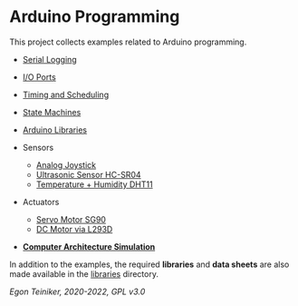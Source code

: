 # Arduino Programming

This project collects examples related to Arduino programming.

* [Serial Logging](https://github.com/teiniker/teiniker-lectures-arduino/tree/main/interfaces/serial)

* [I/O Ports](https://github.com/teiniker/teiniker-lectures-arduino/tree/main/io-ports)

* [Timing and Scheduling](https://github.com/teiniker/teiniker-lectures-arduino/tree/main/timing)

* [State Machines](https://github.com/teiniker/teiniker-lectures-arduino/tree/main/state-machines)

* [Arduino Libraries](https://github.com/teiniker/teiniker-lectures-arduino/tree/main/libraries)

* Sensors
  * [Analog Joystick](sensors/joystick)
  * [Ultrasonic Sensor HC-SR04](https://github.com/teiniker/teiniker-lectures-arduino/tree/main/sensors/hc-sr04)
  * [Temperature + Humidity DHT11](https://github.com/teiniker/teiniker-lectures-arduino/tree/main/sensors/dht11)
  
* Actuators
  * [Servo Motor SG90](https://github.com/teiniker/teiniker-lectures-arduino/tree/main/actuators/sg90)
  * [DC Motor via L293D](https://github.com/teiniker/teiniker-lectures-arduino/tree/main/actuators/L293)
 
* [**Computer Architecture Simulation**](https://github.com/teiniker/teiniker-lectures-arduino/blob/main/simulation)

In addition to the examples, the required **libraries** and **data sheets** are also made available in the 
[libraries](https://github.com/teiniker/teiniker-lectures-arduino/tree/main/libraries) directory.


*Egon Teiniker, 2020-2022, GPL v3.0* 
